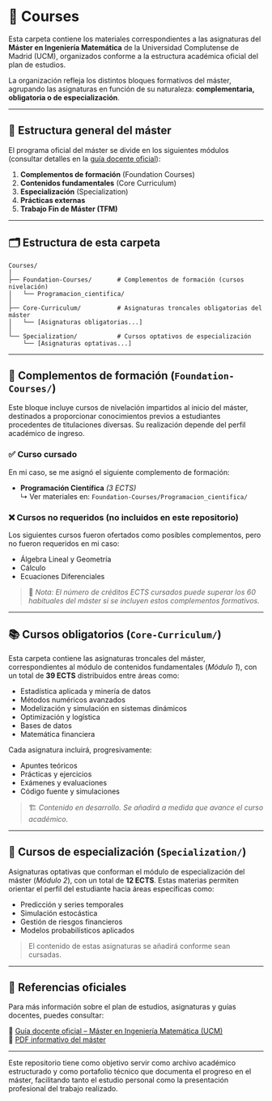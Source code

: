 # 📂 Courses

Esta carpeta contiene los materiales correspondientes a las asignaturas del **Máster en Ingeniería Matemática** de la Universidad Complutense de Madrid (UCM), organizados conforme a la estructura académica oficial del plan de estudios.

La organización refleja los distintos bloques formativos del máster, agrupando las asignaturas en función de su naturaleza: **complementaria, obligatoria o de especialización**.

---

## 🧱 Estructura general del máster

El programa oficial del máster se divide en los siguientes módulos (consultar detalles en la [guía docente oficial](https://www.ucm.es/estudios/master-ingenieriamatematica-plan)):

1. **Complementos de formación** (Foundation Courses)  
2. **Contenidos fundamentales** (Core Curriculum)  
3. **Especialización** (Specialization)  
4. **Prácticas externas**  
5. **Trabajo Fin de Máster (TFM)**

---

## 🗂️ Estructura de esta carpeta

```plaintext
Courses/
│
├── Foundation-Courses/       # Complementos de formación (cursos nivelación)
│   └── Programacion_cientifica/
│
├── Core-Curriculum/          # Asignaturas troncales obligatorias del máster
│   └── [Asignaturas obligatorias...]
│
└── Specialization/           # Cursos optativos de especialización
    └── [Asignaturas optativas...]
```

---

## 🧩 Complementos de formación (`Foundation-Courses/`)

Este bloque incluye cursos de nivelación impartidos al inicio del máster, destinados a proporcionar conocimientos previos a estudiantes procedentes de titulaciones diversas. Su realización depende del perfil académico de ingreso.

### ✅ Curso cursado

En mi caso, se me asignó el siguiente complemento de formación:

- **Programación Científica** *(3 ECTS)*  
  ↳ Ver materiales en: `Foundation-Courses/Programacion_cientifica/`

### ❌ Cursos no requeridos (no incluidos en este repositorio)

Los siguientes cursos fueron ofertados como posibles complementos, pero no fueron requeridos en mi caso:

- Álgebra Lineal y Geometría  
- Cálculo  
- Ecuaciones Diferenciales  

> 📌 *Nota: El número de créditos ECTS cursados puede superar los 60 habituales del máster si se incluyen estos complementos formativos.*

---

## 📚 Cursos obligatorios (`Core-Curriculum/`)

Esta carpeta contiene las asignaturas troncales del máster, correspondientes al módulo de contenidos fundamentales (*Módulo 1*), con un total de **39 ECTS** distribuidos entre áreas como:

- Estadística aplicada y minería de datos  
- Métodos numéricos avanzados  
- Modelización y simulación en sistemas dinámicos  
- Optimización y logística  
- Bases de datos  
- Matemática financiera  

Cada asignatura incluirá, progresivamente:

- Apuntes teóricos  
- Prácticas y ejercicios  
- Exámenes y evaluaciones  
- Código fuente y simulaciones

> 🏗️ *Contenido en desarrollo. Se añadirá a medida que avance el curso académico.*

---

## 🧪 Cursos de especialización (`Specialization/`)

Asignaturas optativas que conforman el módulo de especialización del máster (*Módulo 2*), con un total de **12 ECTS**. Estas materias permiten orientar el perfil del estudiante hacia áreas específicas como:

- Predicción y series temporales  
- Simulación estocástica  
- Gestión de riesgos financieros  
- Modelos probabilísticos aplicados  

> El contenido de estas asignaturas se añadirá conforme sean cursadas.

---

## 📎 Referencias oficiales

Para más información sobre el plan de estudios, asignaturas y guías docentes, puedes consultar:

🔗 [Guía docente oficial – Máster en Ingeniería Matemática (UCM)](https://www.ucm.es/estudios/master-ingenieriamatematica-plan)  
📄 [PDF informativo del máster](https://www.ucm.es/data/cont/docs/titulaciones/104.pdf)

---

Este repositorio tiene como objetivo servir como archivo académico estructurado y como portafolio técnico que documenta el progreso en el máster, facilitando tanto el estudio personal como la presentación profesional del trabajo realizado.


